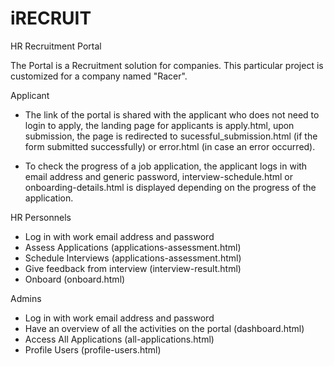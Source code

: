 # iRECRUIT
HR Recruitment Portal

The Portal is a Recruitment solution for companies. This particular project is customized for a company named "Racer". 

Applicant

* The link of the portal is shared with the applicant who does not need to login to apply, the landing page for applicants is apply.html, upon submission, 
the page is redirected to sucessful_submission.html (if the form submitted successfully) or error.html (in case an error occurred).

* To check the progress of a job application, the applicant logs in with email address and generic password, interview-schedule.html or onboarding-details.html is displayed depending on the progress of the application.

HR Personnels
* Log in with work email address and password
* Assess Applications (applications-assessment.html)
* Schedule Interviews (applications-assessment.html)
* Give feedback from interview (interview-result.html)
* Onboard (onboard.html)

Admins
* Log in with work email address and password
* Have an overview of all the activities on the portal (dashboard.html)
* Access All Applications  (all-applications.html)
* Profile Users (profile-users.html)
